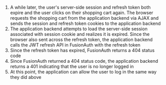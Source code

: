 1. A while later, the user's server-side session and refresh token both expire and the user clicks on their shopping cart again. The browser requests the shopping cart from the application backend via AJAX and sends the session and refresh token cookies to the application backend
1. The application backend attempts to load the server-side session associated with session cookie and realizes it is expired. Since the browser also sent across the refresh token, the application backend calls the JWT refresh API in FusionAuth with the refresh token
1. Since the refresh token has expired, FusionAuth returns a 404 status code
1. Since FusionAuth returned a 404 status code, the application backend returns a 401 indicating that the user is no longer logged in
1. At this point, the application can allow the user to log in the same way they did above